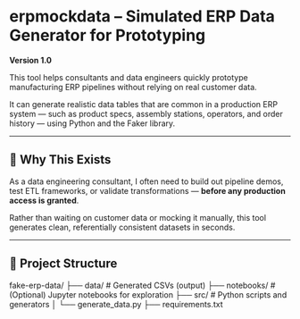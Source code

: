 # erpmockdata – Simulated ERP Data Generator for Prototyping

**Version 1.0**

This tool helps consultants and data engineers quickly prototype manufacturing ERP pipelines without relying on real customer data.

It can generate realistic data tables that are common in a production ERP system — such as product specs, assembly stations, operators, and order history — using Python and the Faker library.

---

## 📌 Why This Exists

As a data engineering consultant, I often need to build out pipeline demos, test ETL frameworks, or validate transformations — **before any production access is granted**.

Rather than waiting on customer data or mocking it manually, this tool generates clean, referentially consistent datasets in seconds.

---

## 📁 Project Structure

fake-erp-data/
├── data/ # Generated CSVs (output)
├── notebooks/ # (Optional) Jupyter notebooks for exploration
├── src/ # Python scripts and generators
│ └── generate_data.py
├── requirements.txt


